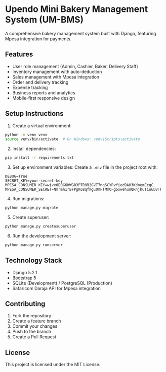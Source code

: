 # Upendo Mini Bakery Management System (UM-BMS)

A comprehensive bakery management system built with Django, featuring Mpesa integration for payments.

## Features

- User role management (Admin, Cashier, Baker, Delivery Staff)
- Inventory management with auto-deduction
- Sales management with Mpesa integration
- Order and delivery tracking
- Expense tracking
- Business reports and analytics
- Mobile-first responsive design

## Setup Instructions

1. Create a virtual environment:
```bash
python -m venv venv
source venv/bin/activate  # On Windows: venv\Scripts\activate
```

2. Install dependencies:
```bash
pip install -r requirements.txt
```

3. Set up environment variables:
Create a `.env` file in the project root with:
```
DEBUG=True
SECRET_KEY=your-secret-key
MPESA_CONSUMER_KEY=wjvx0E0G6WWGO3PTR0R2GVT7ngSCYRvfied9AH3KdoemEcgC
MPESA_CONSUMER_SECRET=Nmrmh1rBFPgK68qfmguOmFTMmOFg5xwehunQRnjhuTiu6DvTUN9TUA7cjYUtreLL
```

4. Run migrations:
```bash
python manage.py migrate
```

5. Create superuser:
```bash
python manage.py createsuperuser
```

6. Run the development server:
```bash
python manage.py runserver
```

## Technology Stack

- Django 5.2.1
- Bootstrap 5
- SQLite (Development) / PostgreSQL (Production)
- Safaricom Daraja API for Mpesa integration

## Contributing

1. Fork the repository
2. Create a feature branch
3. Commit your changes
4. Push to the branch
5. Create a Pull Request

## License

This project is licensed under the MIT License. 